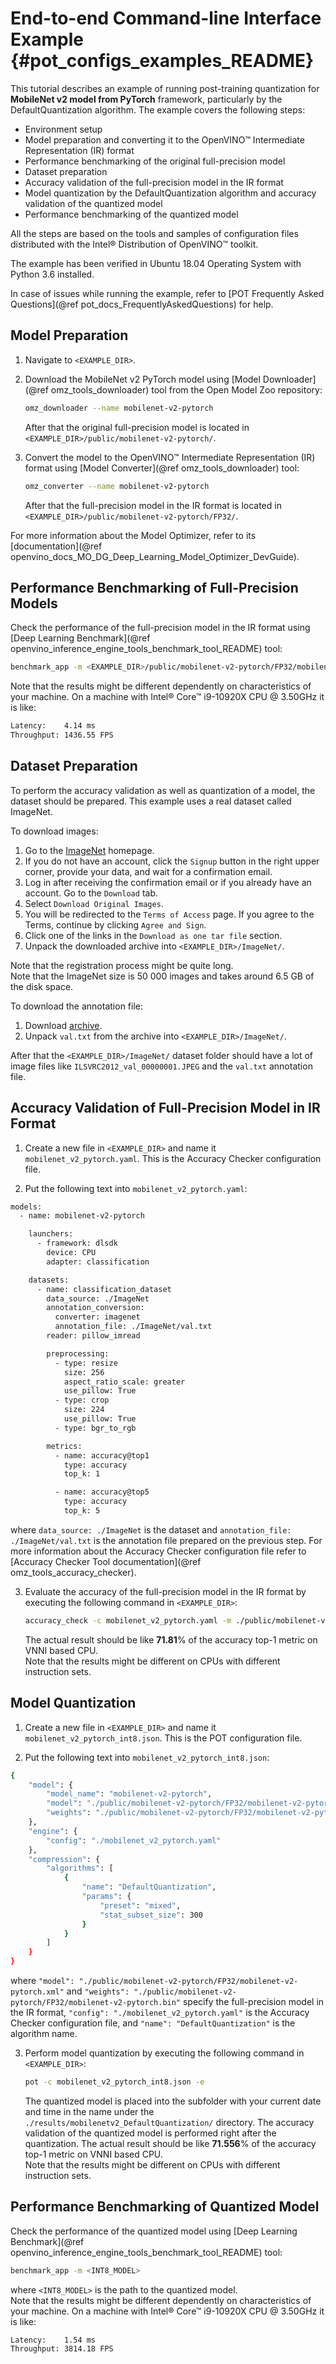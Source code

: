 # End-to-end Command-line Interface Example {#pot_configs_examples_README}

This tutorial describes an example of running post-training quantization for **MobileNet v2 model from PyTorch** framework, 
particularly by the DefaultQuantization algorithm.
The example covers the following steps:
- Environment setup
- Model preparation and converting it to the OpenVINO™ Intermediate Representation (IR) format 
- Performance benchmarking of the original full-precision model
- Dataset preparation
- Accuracy validation of the full-precision model in the IR format
- Model quantization by the DefaultQuantization algorithm and accuracy validation of the quantized model
- Performance benchmarking of the quantized model

All the steps are based on the tools and samples of configuration files 
distributed with the Intel&reg; Distribution of OpenVINO&trade; toolkit. 

The example has been verified in Ubuntu 18.04 Operating System with Python 3.6 installed. 

In case of issues while running the example, refer to [POT Frequently Asked Questions](@ref pot_docs_FrequentlyAskedQuestions) for help.

## Model Preparation

1. Navigate to `<EXAMPLE_DIR>`.

2. Download the MobileNet v2 PyTorch model using [Model Downloader](@ref omz_tools_downloader) tool from the Open Model Zoo repository:
   ```sh
   omz_downloader --name mobilenet-v2-pytorch
   ```
   After that the original full-precision model is located in `<EXAMPLE_DIR>/public/mobilenet-v2-pytorch/`.

3. Convert the model to the OpenVINO™ Intermediate Representation (IR) format using [Model Converter](@ref omz_tools_downloader) tool:
   ```sh
   omz_converter --name mobilenet-v2-pytorch
   ```
   After that the full-precision model in the IR format is located in `<EXAMPLE_DIR>/public/mobilenet-v2-pytorch/FP32/`.
   
For more information about the Model Optimizer, refer to its [documentation](@ref openvino_docs_MO_DG_Deep_Learning_Model_Optimizer_DevGuide).

## Performance Benchmarking of Full-Precision Models

Check the performance of the full-precision model in the IR format using [Deep Learning Benchmark](@ref openvino_inference_engine_tools_benchmark_tool_README) tool:
   ```sh
   benchmark_app -m <EXAMPLE_DIR>/public/mobilenet-v2-pytorch/FP32/mobilenet-v2-pytorch.xml
   ```
   Note that the results might be different dependently on characteristics of your machine. On a machine with Intel&reg; Core&trade; i9-10920X CPU @ 3.50GHz it is like:
   ```sh
   Latency:    4.14 ms
   Throughput: 1436.55 FPS
   ```

## Dataset Preparation

To perform the accuracy validation as well as quantization of a model, the dataset should be prepared. This example uses a real dataset called ImageNet. 

To download images:

1. Go to the [ImageNet](http://www.image-net.org/) homepage.
2. If you do not have an account, click the `Signup` button in the right upper corner, provide your data, and wait for a confirmation email.
3. Log in after receiving the confirmation email or if you already have an account. Go to the `Download` tab.
4. Select `Download Original Images`.
5. You will be redirected to the `Terms of Access` page. If you agree to the Terms, continue by clicking `Agree and Sign`.
6. Click one of the links in the `Download as one tar file` section.
7. Unpack the downloaded archive into `<EXAMPLE_DIR>/ImageNet/`.

Note that the registration process might be quite long.  
Note that the ImageNet size is 50 000 images and takes around 6.5 GB of the disk space.

To download the annotation file:

  1. Download [archive](http://dl.caffe.berkeleyvision.org/caffe_ilsvrc12.tar.gz).
  2. Unpack `val.txt` from the archive into `<EXAMPLE_DIR>/ImageNet/`.

After that the `<EXAMPLE_DIR>/ImageNet/` dataset folder should have a lot of image files like `ILSVRC2012_val_00000001.JPEG` and the `val.txt` annotation file.

## Accuracy Validation of Full-Precision Model in IR Format

1. Create a new file in `<EXAMPLE_DIR>` and name it `mobilenet_v2_pytorch.yaml`. This is the Accuracy Checker configuration file. 

2. Put the following text into `mobilenet_v2_pytorch.yaml`:
```sh
models:
  - name: mobilenet-v2-pytorch

    launchers:
      - framework: dlsdk
        device: CPU
        adapter: classification

    datasets:
      - name: classification_dataset
        data_source: ./ImageNet
        annotation_conversion:
          converter: imagenet
          annotation_file: ./ImageNet/val.txt
        reader: pillow_imread

        preprocessing:
          - type: resize
            size: 256
            aspect_ratio_scale: greater
            use_pillow: True
          - type: crop
            size: 224
            use_pillow: True
          - type: bgr_to_rgb

        metrics:
          - name: accuracy@top1
            type: accuracy
            top_k: 1

          - name: accuracy@top5
            type: accuracy
            top_k: 5

```
where `data_source: ./ImageNet` is the dataset and `annotation_file: ./ImageNet/val.txt` is the annotation file prepared on the previous step. 
For more information about the Accuracy Checker configuration file refer to [Accuracy Checker Tool documentation](@ref omz_tools_accuracy_checker).

3. Evaluate the accuracy of the full-precision model in the IR format by executing the following command in `<EXAMPLE_DIR>`:
   ```sh
   accuracy_check -c mobilenet_v2_pytorch.yaml -m ./public/mobilenet-v2-pytorch/FP32/
   ```
   The actual result should be like **71.81**% of the accuracy top-1 metric on VNNI based CPU.   
   Note that the results might be different on CPUs with different instruction sets.
   
## Model Quantization

1. Create a new file in `<EXAMPLE_DIR>` and name it `mobilenet_v2_pytorch_int8.json`. This is the POT configuration file. 

2. Put the following text into `mobilenet_v2_pytorch_int8.json`:
```sh
{
    "model": {
        "model_name": "mobilenet-v2-pytorch",
        "model": "./public/mobilenet-v2-pytorch/FP32/mobilenet-v2-pytorch.xml",
        "weights": "./public/mobilenet-v2-pytorch/FP32/mobilenet-v2-pytorch.bin"
    },
    "engine": {
        "config": "./mobilenet_v2_pytorch.yaml"
    },
    "compression": {
        "algorithms": [
            {
                "name": "DefaultQuantization",
                "params": {
                    "preset": "mixed",
                    "stat_subset_size": 300
                }
            }
        ]
    }
}
```
where `"model": "./public/mobilenet-v2-pytorch/FP32/mobilenet-v2-pytorch.xml"` and `"weights": "./public/mobilenet-v2-pytorch/FP32/mobilenet-v2-pytorch.bin"` 
specify the full-precision model in the IR format, `"config": "./mobilenet_v2_pytorch.yaml"` is the Accuracy Checker configuration file, and 
`"name": "DefaultQuantization"` is the algorithm name.

3. Perform model quantization by executing the following command in `<EXAMPLE_DIR>`: 
   ```sh
   pot -c mobilenet_v2_pytorch_int8.json -e
   ```
   The quantized model is placed into the subfolder with your current date and time in the name under the `./results/mobilenetv2_DefaultQuantization/` directory.
   The accuracy validation of the quantized model is performed right after the quantization. The actual result should be like **71.556**% of the accuracy top-1 metric on VNNI based CPU.   
   Note that the results might be different on CPUs with different instruction sets.
   
## Performance Benchmarking of Quantized Model

Check the performance of the quantized model using [Deep Learning Benchmark](@ref openvino_inference_engine_tools_benchmark_tool_README) tool:
```sh
benchmark_app -m <INT8_MODEL>
```
where `<INT8_MODEL>` is the path to the quantized model.  
Note that the results might be different dependently on characteristics of your machine. On a machine with Intel&reg; Core&trade; i9-10920X CPU @ 3.50GHz it is like:
```sh
Latency:    1.54 ms
Throughput: 3814.18 FPS
```
